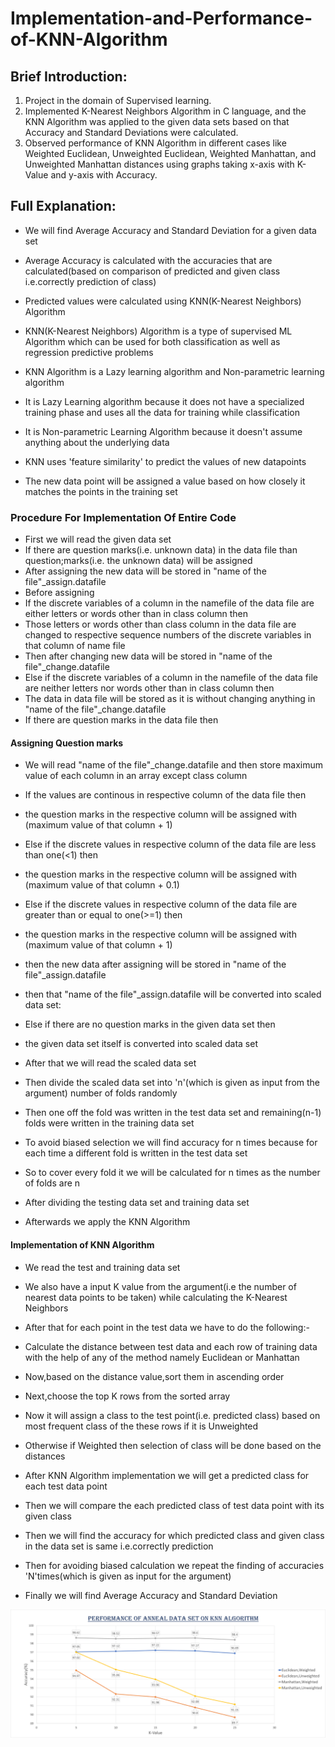 # Implementation-and-Performance-of-KNN-Algorithm

## Brief Introduction:
1) Project in the domain of Supervised learning.
2) Implemented K-Nearest Neighbors Algorithm in C language, and the KNN Algorithm was applied to the given data sets based on that Accuracy and Standard Deviations were calculated.
3) Observed performance of KNN Algorithm in different cases like Weighted Euclidean, Unweighted Euclidean, Weighted Manhattan, and Unweighted Manhattan distances using graphs taking x-axis with K-Value and y-axis with Accuracy.

## Full Explanation:
 * We will find Average Accuracy and Standard Deviation for a given data set
 * Average Accuracy is calculated with the accuracies that are calculated(based on comparison of predicted and given class i.e.correctly prediction of class)
 * Predicted values were calculated using KNN(K-Nearest Neighbors) Algorithm
 
 * KNN(K-Nearest Neighbors) Algorithm is a type of supervised ML Algorithm which can be used for both classification as well as regression predictive problems
 * KNN Algorithm is a Lazy learning algorithm and Non-parametric learning algorithm
 * It is Lazy Learning algorithm because it does not have a specialized training phase and uses all the data for training while classification
 * It is Non-parametric Learning Algorithm because it doesn't assume anything about the underlying data
 * KNN uses 'feature similarity' to predict the values of new datapoints
 * The new data point will be assigned a value based on how closely it matches the points in the training set
 
 ### Procedure For Implementation Of Entire Code
 * First we will read the given data set
 * If there are question marks(i.e. unknown data) in the data file than question;marks(i.e. the unknown data) will be assigned
 * After assigning the new data will be stored in "name of the file"_assign.datafile
 * Before assigning
 * If the discrete variables of a column in the namefile of the data file are either letters or words other than in class column then
 * Those letters or words other than class column in the data file are changed to respective sequence numbers of the discrete variables in that column of name file
 * Then after changing new data will be stored in "name of the file"_change.datafile
 * Else if the discrete variables of a column in the namefile of the data file are neither letters nor words other than in class column then
 * The data in data file will be stored as it is without changing anything in "name of the file"_change.datafile
 * If there are question marks in the data file then
 
 #### Assigning Question marks
 * We will read "name of the file"_change.datafile and then store maximum value of each column in an array except class column
 * If the values are continous in respective column of the data file then
 * the question marks in the respective column will be assigned with (maximum value of that column + 1)
 * Else if the discrete values in respective column of the data file are less than one(<1) then
 * the question marks in the respective column will be assigned with (maximum value of that column + 0.1)
 * Else if the discrete values in respective column of the data file are greater than or equal to one(>=1) then
 * the question marks in the respective column will be assigned with (maximum value of that column + 1)
 * then the new data after assigning will be stored in "name of the file"_assign.datafile
 * then that "name of the file"_assign.datafile will be converted into scaled data set:
 * Else if there are no question marks in the given data set then
 * the given data set itself is converted into scaled data set

 * After that we will read the scaled data set
 * Then divide the scaled data set into 'n'(which is given as input from the argument) number of folds randomly
 * Then one off the fold was written in the test data set and remaining(n-1) folds were written in the training data set
 * To avoid biased selection we will find accuracy for n times because for each time a different fold is written in the test data set
 * So to cover every fold it we will be calculated for n times as the number of folds are n
 * After dividing the testing data set and training data set
 * Afterwards we apply the KNN Algorithm
 
 #### Implementation of KNN Algorithm
 * We read the test and training data set
 * We also have a input K value from the argument(i.e the number of nearest data points to be taken) while calculating the K-Nearest Neighbors
 * After that for each point in the test data we have to do the following:-
 * Calculate the distance between test data and each row of training data with the help of any of the method namely Euclidean or Manhattan
 * Now,based on the distance value,sort them in ascending order
 * Next,choose the top K rows from the sorted array
 * Now it will assign a class to the test point(i.e. predicted class) based on most frequent class of the these rows if it is Unweighted
 * Otherwise if Weighted then selection of class will be done based on the distances
 
 * After KNN Algorithm implementation we will get a predicted class for each test data point
 * Then we will compare the each predicted class of test data point with its given class
 * Then we will find the accuracy for which predicted class and given class in the data set is same i.e.correctly prediction
 * Then for avoiding biased calculation we repeat the finding of accuracies 'N'times(which is given as input for the argument)
 * Finally we will find Average Accuracy and Standard Deviation
 
<img src="Graphs for Performance of data sets on KNN Algorithm/Performance_anneal.png">
